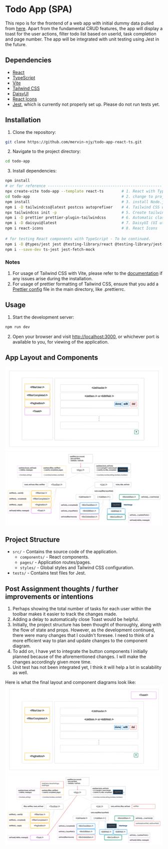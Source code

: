 # Todo App (SPA)

This repo is for the frontend of a web app with initial dummy data pulled from [here](https://jsonplaceholder.typicode.com/todos). Apart from the fundamental CRUD features, the app will display a toast for the user actions, filter todo list based on userId, task completion and page number. The app will be integrated with unit testing using Jest in the future.

## Dependencies

- [React](https://reactjs.org/)
- [TypeScript](https://www.typescriptlang.org/)
- [Vite](https://vitejs.dev/)
- [Tailwind CSS](https://tailwindcss.com/)
- [DaisyUI](https://daisyui.com/)
- [React Icons](https://react-icons.github.io/react-icons/)
- [Jest](https://jestjs.io/), which is currently not properly set up. Please do not run tests yet.

## Installation

1. Clone the repository:

```bash
git clone https://github.com/mervin-njy/todo-app-react-ts.git
```

2. Navigate to the project directory:

```bash
cd todo-app
```

3. Install dependencies:

```bash
npm install
# or for reference ---------------------------------------------------
npx create-vite todo-app --template react-ts        # 1. React with TypeScript using Vite
cd todo-app                                         # 2. change to project directory for other installations
npm install                                         # 3. install Node.js dependencies
npm i -D tailwindcss@latest postcss autoprefixer    # 4. Tailwind CSS with PostCSS and Autoprefixer (for Vite)
npx tailwindcss init -p                             # 5. Create tailwind.config.js file
npm i -D prettier prettier-plugin-tailwindcss       # 6. Automatic class sorting with Prettier formatter
npm i -D daisyui@latest                             # 7. DaisyUI (UI utilities for Tailwind CSS)
npm i react-icons                                   # 8. React Icons

# for testing React components with TypeScript - To be continued.
npm i -D @types/jest jest @testing-library/react @testing-library/jest-dom
npm i --save-dev ts-jest jest-fetch-mock
```

### Notes

1. For usage of Tailwind CSS with Vite, please refer to the [documentation](https://tailwindcss.com/docs/guides/vite) if any issues arise during the installation.
2. For usage of prettier formatting of Tailwind CSS, ensure that you add a [Prettier config](https://github.com/tailwindlabs/prettier-plugin-tailwindcss) file in the main directory, like .prettierrc.

## Usage

1. Start the development server:

```bash
npm run dev
```

2. Open your browser and visit [http://localhost:3000](http://localhost:3000), or whichever port is available to you, for viewing of the application.

## App Layout and Components

![layout of SPA](./diagrams/layout.svg)
![Component diagram to illustrate handling of states and flow of props](./diagrams/component-diagram.svg)

## Project Structure

- `src/` - Contains the source code of the application.
  - `components/` - React components.
  - `pages/` - Application routes/pages.
  - `styles/` - Global styles and Tailwind CSS configuration.
- `tests/` - Contains test files for Jest.

## Post Assignment thoughts / further improvements or intentions

1. Perhaps showing the total number of tasks for each user within the toolbar makes it easier to track the changes made.
2. Adding a delay to automatically close Toast would be helpful.
3. Initially, the project structure has been thought of thoroughly, along with the flow of state and props. However, as the development continued, there were many changes that I couldn't foresee. I need to think of a more efficient way to plan and update changes to the component diagram.
4. To add on, I have yet to integrate the button components I initially planned because of the aforementioned changes. I will make the changes accordingly given more time.
5. Unit test has not been integrated yet, I think it will help a lot in scalability as well.

Here is what the final layout and component diagrams look like:
![layout of SPA](./diagrams/layout-final.svg)
![Component diagram to illustrate handling of states and flow of props](./diagrams/component-diagram-final.svg)

